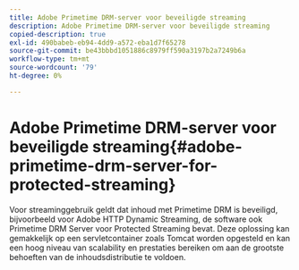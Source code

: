 ```yaml
---
title: Adobe Primetime DRM-server voor beveiligde streaming
description: Adobe Primetime DRM-server voor beveiligde streaming
copied-description: true
exl-id: 490babeb-eb94-4dd9-a572-eba1d7f65278
source-git-commit: be43bbbd1051886c8979ff590a3197b2a7249b6a
workflow-type: tm+mt
source-wordcount: '79'
ht-degree: 0%

---
```


# Adobe Primetime DRM-server voor beveiligde streaming{#adobe-primetime-drm-server-for-protected-streaming}

Voor streaminggebruik geldt dat inhoud met Primetime DRM is beveiligd, bijvoorbeeld voor Adobe HTTP Dynamic Streaming, de software ook Primetime DRM Server voor Protected Streaming bevat. Deze oplossing kan gemakkelijk op een servletcontainer zoals Tomcat worden opgesteld en kan een hoog niveau van scalability en prestaties bereiken om aan de grootste behoeften van de inhoudsdistributie te voldoen.
